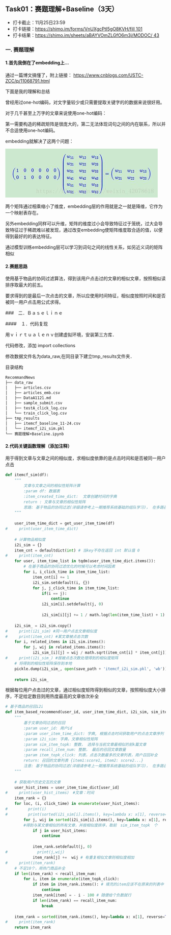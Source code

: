 ## Task01：赛题理解+Baseline（3天）

- 打卡截止：11月25日23:59
- 打卡链接：[https://shimo.im/forms/VnUXgcPtI5gO8KVH/fill 101](https://shimo.im/forms/VnUXgcPtI5gO8KVH/fill)
- 打卡结果：[https://shimo.im/sheets/aBAYVOmZLGfO6m3j/MODOC/ 43](https://shimo.im/sheets/aBAYVOmZLGfO6m3j/MODOC/)



### 一. 赛题理解

#### 1.首先我倒在了embedding上...

通过一篇博文搞懂了，附上链接： https://www.cnblogs.com/USTC-ZCC/p/11068791.html

下面是我的理解和总结

曾经用过one-hot编码，对文字量较少或只需要提取关键字的的数据来说很好用。

对于几千甚至上万字的文章来说使用one-hot编码：

第一需要构造的稀疏矩阵是很庞大的，第二无法体现词句之间的内在联系，所以并不合适使用one-hot编码。

embedding就解决了这两个问题：



![1540240-20190622144900457-521195357](1540240-20190622144900457-521195357.jpg)



两个矩阵通过相乘缩小了维度，embedding层的作用就是之一就是降维，它作为一个映射表存在。

另外embedding同样可以升维，矩阵的维度过小会导致特征过于笼统，过大会导致特征过于稀疏难以被发现，通过改变embedding使矩阵维度取合适的值，以便得到最好的的表达特征。

通过模型训练embedding层可以学习到词句之间的线性关系，如另近义词的矩阵相似

#### 2.赛题思路

使用基于物品的协同过滤算法，得到该用户点击过的文章的相似文章，按照相似读排序取最大的前五。

要求得到的是最后一次点击的文章，所以应使用时间特征，相似度按照时间和是否被同一用户点击用公式求得。



###　二．Ｂａｓｅｌｉｎｅ

####　１．代码复现

用ｖｉｒｔｕａｌｅｎｖ创建虚拟环境，安装第三方库．

代码修改，添加 import collections

修改数据文件名为data_raw,在同目录下建立tmp_results文件夹．

目录结构　

```shell
RecommandNews
├── data_raw
│   ├── articles.csv
│   ├── articles_emb.csv
│   ├── DataA1121.md
│   ├── sample_submit.csv
│   ├── testA_click_log.csv
│   └── train_click_log.csv
├── tmp_results
│   ├── itemcf_baseline_11-24.csv
│   └── itemcf_i2i_sim.pkl
└── 赛题理解+Baseline.ipynb

```



#### 2.代码关键函数理解（添加注释）

用于得到文章与文章之间的相似度，求相似度依靠的是点击时间和是否被同一用户点击

```python
def itemcf_sim(df):
    """
        文章与文章之间的相似性矩阵计算
        :param df: 数据表
        :item_created_time_dict:  文章创建时间的字典
        return : 文章与文章的相似性矩阵
        思路: 基于物品的协同过滤(详细请参考上一期推荐系统基础的组队学习)， 在多路召回部分会加上关联规则的召回策略
    """
    
    user_item_time_dict = get_user_item_time(df)
#     print(user_item_time_dict)
    
    # 计算物品相似度
    i2i_sim = {}
    item_cnt = defaultdict(int) # 当key不存在返回 int 默认值 0
#     print(item_cnt)
    for user, item_time_list in tqdm(user_item_time_dict.items()):
        # 在基于商品的协同过滤优化的时候可以考虑时间因素
        for i, i_click_time in item_time_list:
            item_cnt[i] += 1
            i2i_sim.setdefault(i, {})
            for j, j_click_time in item_time_list:
                if(i == j):
                    continue
                i2i_sim[i].setdefault(j, 0)
                
                i2i_sim[i][j] += 1 / math.log(len(item_time_list) + 1)　#按相关文章数量
                
    i2i_sim_ = i2i_sim.copy()
#     print(i2i_sim) #同一用户点击文章相似度
#     print(item_cnt) #某文章被点击次数
    for i, related_items in i2i_sim.items():
        for j, wij in related_items.items():
            i2i_sim_[i][j] = wij / math.sqrt(item_cnt[i] * item_cnt[j])
#     print(i2i_sim_) #按被点击次数处理得到的相似度矩阵
    # 将得到的相似性矩阵保存到本地
    pickle.dump(i2i_sim_, open(save_path + 'itemcf_i2i_sim.pkl', 'wb'))
    
    return i2i_sim_
```

根据每位用户点击过的文章，通过相似度矩阵得到相似的文章，按照相似度大小排序，不足给定数目则用热度最高的文章依次补全

```python
# 基于商品的召回i2i
def item_based_recommend(user_id, user_item_time_dict, i2i_sim, sim_item_topk, recall_item_num, item_topk_click):
    """
        基于文章协同过滤的召回
        :param user_id: 用户id
        :param user_item_time_dict: 字典, 根据点击时间获取用户的点击文章序列   {user1: {item1: time1, item2: time2..}...}
        :param i2i_sim: 字典，文章相似性矩阵
        :param sim_item_topk: 整数， 选择与当前文章最相似的前k篇文章
        :param recall_item_num: 整数， 最后的召回文章数量
        :param item_topk_click: 列表，点击次数最多的文章列表，用户召回补全        
        return: 召回的文章列表 {item1:score1, item2: score2...}
        注意: 基于物品的协同过滤(详细请参考上一期推荐系统基础的组队学习)， 在多路召回部分会加上关联规则的召回策略
    """
    
    # 获取用户历史交互的文章
    user_hist_items = user_item_time_dict[user_id]
#     print(user_hist_items)　#文章：时间
    item_rank = {}
    for loc, (i, click_time) in enumerate(user_hist_items):
#         print(i)
#         print(sorted(i2i_sim[i].items(), key=lambda x: x[1], reverse=True)[:sim_item_topk])
        for j, wij in sorted(i2i_sim[i].items(), key=lambda x: x[1], reverse=True)[:sim_item_topk]:
        #得到与某文章相似的所有文章，并按相似度排序，取前　sim_item_topk　个
            if j in user_hist_items:
                continue
                
            item_rank.setdefault(j, 0)
#             print(j,wij)
            item_rank[j] +=  wij # 有重复相似文章则相似度相加
#     print(item_rank)
    # 不足10个，用热门商品补全
    if len(item_rank) < recall_item_num:
        for i, item in enumerate(item_topk_click):
            if item in item_rank.items(): # 填充的item应该不在原来的列表中
                continue
            item_rank[item] = - i - 100 # 随便给个负数就行
            if len(item_rank) == recall_item_num:
                break
    
    item_rank = sorted(item_rank.items(), key=lambda x: x[1], reverse=True)[:recall_item_num]
#     print(item_rank)        
    return item_rank
```



